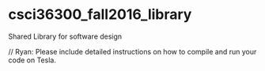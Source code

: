 # csci36300_fall2016_library
Shared Library for software design

// Ryan: Please include detailed instructions on how to compile and run your code on Tesla.
